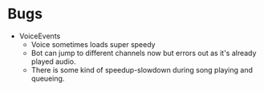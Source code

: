# Bugs
- VoiceEvents
  - Voice sometimes loads super speedy
  - Bot can jump to different channels now but errors out as it's already played audio.
  - There is some kind of speedup-slowdown during song playing and queueing.